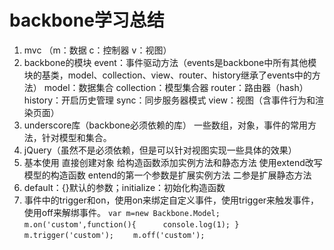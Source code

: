﻿
# backbone学习总结

 1. mvc （m：数据 c：控制器 v：视图）
 2. backbone的模块
    event：事件驱动方法（events是backbone中所有其他模块的基类，model、collection、view、router、history继承了events中的方法）
    model：数据集合
    collection：模型集合器
    router：路由器（hash）
    history：开启历史管理
    sync：同步服务器模式
    view：视图（含事件行为和渲染页面）
 3. underscore库（backbone必须依赖的库）
    一些数组，对象，事件的常用方法，针对模型和集合。
 4. jQuery（虽然不是必须依赖，但是可以针对视图实现一些具体的效果）
 5. 基本使用
    直接创建对象
    给构造函数添加实例方法和静态方法
        使用extend改写模型的构造函数
        entend的第一个参数是扩展实例方法
        二参是扩展静态方法
 6. default：{}默认的参数；initialize：初始化构造函数
 7. 事件中的trigger和on，使用on来绑定自定义事件，使用trigger来触发事件，使用off来解绑事件。
    `var m=new Backbone.Model;
     　　m.on('custom',function(){
    　　　console.log(1);
    }
　　m.trigger('custom');
　　m.off('custom');`    


     